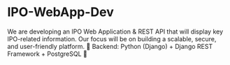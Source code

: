 # IPO-WebApp-Dev
We are developing an IPO Web Application &amp; REST API that will display key IPO-related information. Our focus will be on building a scalable, secure, and user-friendly platform.  🔹 Backend: Python (Django) + Django REST Framework + PostgreSQL 🔹
